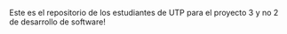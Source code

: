 Este es el repositorio de los estudiantes de UTP para el proyecto 3 y no 2 de desarrollo de software!
